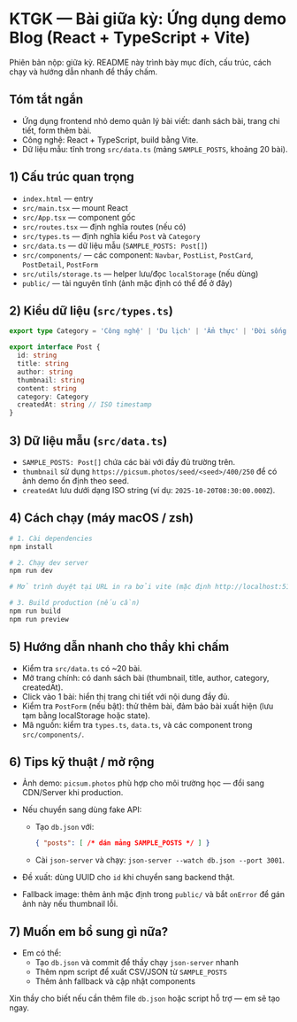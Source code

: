 # KTGK — Bài giữa kỳ: Ứng dụng demo Blog (React + TypeScript + Vite)

Phiên bản nộp: giữa kỳ. README này trình bày mục đích, cấu trúc, cách chạy và hướng dẫn nhanh để thầy chấm.
## Tóm tắt ngắn
- Ứng dụng frontend nhỏ demo quản lý bài viết: danh sách bài, trang chi tiết, form thêm bài.
- Công nghệ: React + TypeScript, build bằng Vite.
- Dữ liệu mẫu: tĩnh trong `src/data.ts` (mảng `SAMPLE_POSTS`, khoảng 20 bài).
## 1) Cấu trúc quan trọng
- `index.html` — entry
- `src/main.tsx` — mount React
- `src/App.tsx` — component gốc
- `src/routes.tsx` — định nghĩa routes (nếu có)
- `src/types.ts` — định nghĩa kiểu `Post` và `Category`
- `src/data.ts` — dữ liệu mẫu (`SAMPLE_POSTS: Post[]`)
- `src/components/` — các component: `Navbar`, `PostList`, `PostCard`, `PostDetail`, `PostForm`
- `src/utils/storage.ts` — helper lưu/đọc `localStorage` (nếu dùng)
- `public/` — tài nguyên tĩnh (ảnh mặc định có thể để ở đây)
## 2) Kiểu dữ liệu (`src/types.ts`)
```ts
export type Category = 'Công nghệ' | 'Du lịch' | 'Ẩm thực' | 'Đời sống' | 'Khác'

export interface Post {
  id: string
  title: string
  author: string
  thumbnail: string
  content: string
  category: Category
  createdAt: string // ISO timestamp
}
```
## 3) Dữ liệu mẫu (`src/data.ts`)
- `SAMPLE_POSTS: Post[]` chứa các bài với đầy đủ trường trên.
- `thumbnail` sử dụng `https://picsum.photos/seed/<seed>/400/250` để có ảnh demo ổn định theo seed.
- `createdAt` lưu dưới dạng ISO string (ví dụ: `2025-10-20T08:30:00.000Z`).
## 4) Cách chạy (máy macOS / zsh)
```bash
# 1. Cài dependencies
npm install

# 2. Chạy dev server
npm run dev

# Mở trình duyệt tại URL in ra bởi vite (mặc định http://localhost:5173)

# 3. Build production (nếu cần)
npm run build
npm run preview
```
## 5) Hướng dẫn nhanh cho thầy khi chấm
- Kiểm tra `src/data.ts` có ~20 bài.
- Mở trang chính: có danh sách bài (thumbnail, title, author, category, createdAt).
- Click vào 1 bài: hiển thị trang chi tiết với nội dung đầy đủ.
- Kiểm tra `PostForm` (nếu bật): thử thêm bài, đảm bảo bài xuất hiện (lưu tạm bằng localStorage hoặc state).
- Mã nguồn: kiểm tra `types.ts`, `data.ts`, và các component trong `src/components/`.

## 6) Tips kỹ thuật / mở rộng
- Ảnh demo: `picsum.photos` phù hợp cho môi trường học — đổi sang CDN/Server khi production.
- Nếu chuyển sang dùng fake API:
  - Tạo `db.json` với:
    ```json
    { "posts": [ /* dán mảng SAMPLE_POSTS */ ] }
    ```
  - Cài `json-server` và chạy: `json-server --watch db.json --port 3001`.

- Đề xuất: dùng UUID cho `id` khi chuyển sang backend thật.
- Fallback image: thêm ảnh mặc định trong `public/` và bắt `onError` để gán ảnh này nếu thumbnail lỗi.

## 7) Muốn em bổ sung gì nữa?
- Em có thể:
  - Tạo `db.json` và commit để thầy chạy `json-server` nhanh
  - Thêm npm script để xuất CSV/JSON từ `SAMPLE_POSTS`
  - Thêm ảnh fallback và cập nhật components

Xin thầy cho biết nếu cần thêm file `db.json` hoặc script hỗ trợ — em sẽ tạo ngay.

